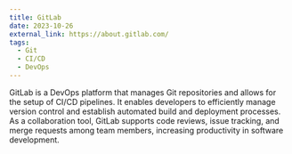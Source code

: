 ```yaml
---
title: GitLab
date: 2023-10-26
external_link: https://about.gitlab.com/
tags:
  - Git
  - CI/CD
  - DevOps
---
```


GitLab is a DevOps platform that manages Git repositories and allows for the setup of CI/CD pipelines. It enables developers to efficiently manage version control and establish automated build and deployment processes. As a collaboration tool, GitLab supports code reviews, issue tracking, and merge requests among team members, increasing productivity in software development.
